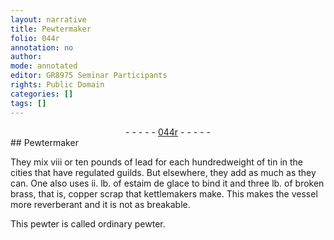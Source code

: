 ```yaml
---
layout: narrative
title: Pewtermaker
folio: 044r
annotation: no
author:
mode: annotated
editor: GR8975 Seminar Participants
rights: Public Domain
categories: []
tags: []
---
```


 <div class="folio" align="center">- - - - - <a href="http://gallica.bnf.fr/ark:/12148/btv1b10500001g/f93.image" target="_blank">044r</a> - - - - - </div>  
## Pewtermaker

 
They mix viii or ten pounds of lead for each hundredweight of tin in the cities that have regulated guilds. But elsewhere, they add as much as they can. One also uses ii. lb. of estaim de glace to bind it and three lb. of broken brass, that is, copper scrap that kettlemakers make. This makes the vessel more reverberant and it is not as breakable.
 
This pewter is called ordinary pewter.
 